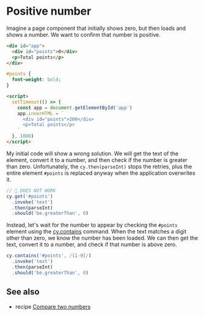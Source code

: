 # Positive number

Imagine a page component that initially shows zero, but then loads and shows a number. We want to confirm that number is positive.

<!-- fiddle Positive number -->

```html
<div id="app">
  <div id="points">0</div>
  <p>Total points</p>
</div>
```

```css hide
#points {
  font-weight: bold;
}
```

```html hide
<script>
  setTimeout(() => {
    const app = document.getElementById('app')
    app.innerHTML = `
      <div id="points">200</div>
      <p>Total points</p>
    `
  }, 1000)
</script>
```

My initial code will show a wrong solution. We will get the text of the element, convert it to a number, and then check if the number is greater than zero. Unfortunately, the `cy.then(parseInt)` stops the retries, plus the entire element `#points` is replaced anyway when the application overwrites it.

```js skip
// 🚨 DOES NOT WORK
cy.get('#points')
  .invoke('text')
  .then(parseInt)
  .should('be.greaterThan', 0)
```

Instead, let's wait for the number to appear by checking the `#points` element using the [cy.contains](https://on.cypress.io/contains) command. When the text matches a digit other than zero, we know the number has been loaded. We can then get the text, convert it to a number, and check if that number is above zero.

```js
cy.contains('#points', /[1-9]/)
  .invoke('text')
  .then(parseInt)
  .should('be.greaterThan', 0)
```

<!-- fiddle-end -->

## See also

- recipe [Compare two numbers](./compare-numbers.md)
